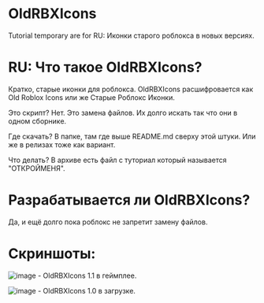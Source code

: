 # OldRBXIcons
Tutorial temporary are for RU: Иконки старого роблокса в новых версиях.

# RU: Что такое OldRBXIcons?
Кратко, старые иконки для роблокса.
OldRBXIcons расшифровается как Old Roblox Icons или же Старые Роблокс Иконки.

Это скрипт?
Нет. Это замена файлов. Их долго искать так что они в одном сборнике.

Где скачать?
В папке, там где выше README.md сверху этой штуки.
Или же в релизах тоже как вариант.

Что делать?
В архиве есть файл с туториал который называется "ОТКРОЙМЕНЯ".

# Разрабатывается ли OldRBXIcons?
Да, и ещё долго пока роблокс не запретит замену файлов.

# Скриншоты:
![image](https://user-images.githubusercontent.com/83903792/154313859-a860f0a7-4bf5-4cdf-853c-499a7ae8bc37.png) - OldRBXIcons 1.1 в геймплее.

![image](https://user-images.githubusercontent.com/83903792/154313996-597bd834-d882-4e0d-83ff-6341c9bff697.png) - OldRBXIcons 1.0 в загрузке.



